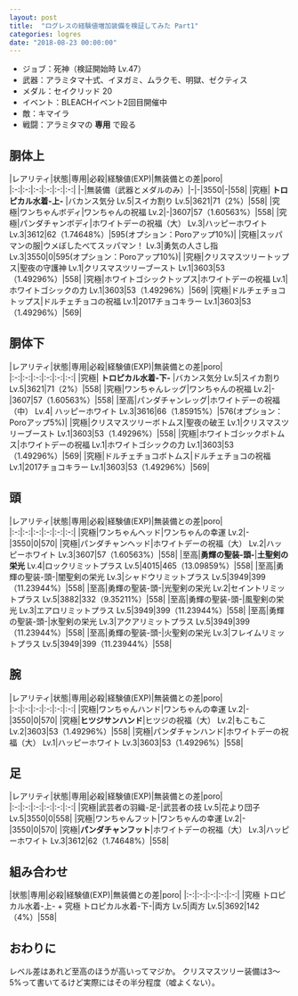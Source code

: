 ```yaml
---
layout: post
title:  "ログレスの経験値増加装備を検証してみた Part1"
categories: logres
date: "2018-08-23 00:00:00"
---
```


- ジョブ：死神（検証開始時 Lv.47）
- 武器：アラミタマ十式、イヌガミ、ムラクモ、明獄、ゼクティス
- メダル：セイクリッド 20
- イベント：BLEACHイベント2回目開催中
- 敵：キマイラ
- 戦闘：アラミタマの **専用** で殴る

## 胴体上

|レアリティ|状態|専用|必殺|経験値(EXP)|無装備との差|poro|
|:-:|:-:|:-:|:-:|:-:|:-:|
|-|無装備（武器とメダルのみ）|-|-|3550|-|558|
|究極| **トロピカル水着-上-** |バカンス気分 Lv.5|スイカ割り Lv.5|3621|71（2%）|558|
|究極|ワンちゃんボディ|ワンちゃんの祝福 Lv.2|-|3607|57（1.60563%）|558|
|究極|パンダチャンボディ|ホワイトデーの祝福（大） Lv.3|ハッピーホワイト Lv.3|3612|62（1.74648%）|595(オプション：Poroアップ10%)|
|究極|スッパマンの服|ウメぼしたべてスッパマン！ Lv.3|勇気の人さし指　Lv.3|3550|0|595(オプション：Poroアップ10%)|
|究極|クリスマスツリートップス|聖夜の守護神 Lv.1|クリスマスツリーブースト Lv.1|3603|53（1.49296%）|558|
|究極|ホワイトゴシックトップス|ホワイトデーの祝福 Lv.1|ホワイトゴシックの力 Lv.1|3603|53（1.49296%）|569|
|究極|ドルチェチョコトップス|ドルチェチョコの祝福 Lv.1|2017チョコキラー Lv.1|3603|53（1.49296%）|569|

## 胴体下

|レアリティ|状態|専用|必殺|経験値(EXP)|無装備との差|poro|
|:-:|:-:|:-:|:-:|:-:|:-:|
|究極| **トロピカル水着-下-** |バカンス気分 Lv.5|スイカ割り Lv.5|3621|71（2%）|558|
|究極|ワンちゃんレッグ|ワンちゃんの祝福 Lv.2|-|3607|57（1.60563%）|558|
|至高|パンダチャンレッグ|ホワイトデーの祝福（中） Lv.4| ハッピーホワイト Lv.3|3616|66（1.85915%）|576(オプション：Poroアップ5%)|
|究極|クリスマスツリーボトムス|聖夜の破王 Lv.1|クリスマスツリーブースト Lv.1|3603|53（1.49296%）|558|
|究極|ホワイトゴシックボトムス|ホワイトデーの祝福 Lv.1|ホワイトゴシックの力 Lv.1|3603|53（1.49296%）|569|
|究極|ドルチェチョコボトムス|ドルチェチョコの祝福 Lv.1|2017チョコキラー Lv.1|3603|53（1.49296%）|569|

## 頭

|レアリティ|状態|専用|必殺|経験値(EXP)|無装備との差|poro|
|:-:|:-:|:-:|:-:|:-:|:-:|
|究極|ワンちゃんヘッド|ワンちゃんの幸運 Lv.2|-|3550|0|570|
|究極|パンダチャンヘッド|ホワイトデーの祝福（大） Lv.2|ハッピーホワイト Lv.3|3607|57（1.60563%）|558|
|至高|**勇輝の聖装-頭-**|**土聖剣の栄光** Lv.4|ロックリミットプラス Lv.5|4015|465（13.09859%）|558|
|至高|勇輝の聖装-頭-|闇聖剣の栄光 Lv.3|シャドウリミットプラス Lv.5|3949|399（11.23944%）|558|
|至高|勇輝の聖装-頭-|光聖剣の栄光 Lv.2|セイントリミットプラス Lv.5|3882|332（9.35211%）|558|
|至高|勇輝の聖装-頭-|風聖剣の栄光 Lv.3|エアロリミットプラス Lv.5|3949|399（11.23944%）|558|
|至高|勇輝の聖装-頭-|水聖剣の栄光 Lv.3|アクアリミットプラス Lv.5|3949|399（11.23944%）|558|
|至高|勇輝の聖装-頭-|火聖剣の栄光 Lv.3|フレイムリミットプラス Lv.5|3949|399（11.23944%）|558|

## 腕

|レアリティ|状態|専用|必殺|経験値(EXP)|無装備との差|poro|
|:-:|:-:|:-:|:-:|:-:|:-:|
|究極|ワンちゃんハンド|ワンちゃんの幸運 Lv.2|-|3550|0|570|
|究極|**ヒツジサンハンド**|ヒツジの祝福（大） Lv.2|もこもこ Lv.2|3603|53（1.49296%）|558|
|究極|パンダチャンハンド|ホワイトデーの祝福（大） Lv.1|ハッピーホワイト Lv.3|3603|53（1.49296%）|558|

## 足

|レアリティ|状態|専用|必殺|経験値(EXP)|無装備との差|poro|
|:-:|:-:|:-:|:-:|:-:|:-:|
|究極|武芸者の羽織-足-|武芸者の技 Lv.5|花より団子 Lv.5|3550|0|558|
|究極|ワンちゃんフット|ワンちゃんの幸運 Lv.2|-|3550|0|570|
|究極|**パンダチャンフット**|ホワイトデーの祝福（大） Lv.3|ハッピーホワイト Lv.3|3612|62（1.74648%）|558|

## 組み合わせ

|状態|専用|必殺|経験値(EXP)|無装備との差|poro|
|:-:|:-:|:-:|:-:|:-:|
|究極 トロピカル水着-上- + 究極 トロピカル水着-下-|両方 Lv.5|両方  Lv.5|3692|142（4%）|558|


## おわりに

レベル差はあれど至高のほうが高いってマジか。
クリスマスツリー装備は3〜5%って書いてるけど実際にはその半分程度（嘘よくない）。
